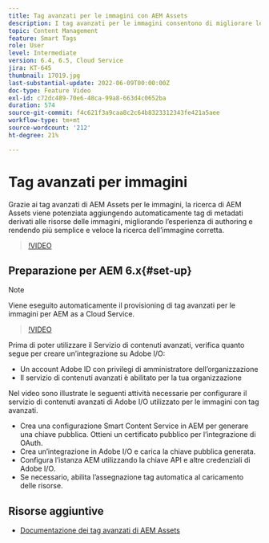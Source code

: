```yaml
---
title: Tag avanzati per le immagini con AEM Assets
description: I tag avanzati per le immagini consentono di migliorare le funzionalità di ricerca AEM aggiungendo automaticamente e in modo intelligente tag di metadati alle risorse di immagini in base al contenuto dell’immagine.
topic: Content Management
feature: Smart Tags
role: User
level: Intermediate
version: 6.4, 6.5, Cloud Service
jira: KT-645
thumbnail: 17019.jpg
last-substantial-update: 2022-06-09T00:00:00Z
doc-type: Feature Video
exl-id: c72dc489-70e6-48ca-99a8-663d4c0652ba
duration: 574
source-git-commit: f4c621f3a9caa8c2c64b8323312343fe421a5aee
workflow-type: tm+mt
source-wordcount: '212'
ht-degree: 21%

---
```


# Tag avanzati per immagini

Grazie ai tag avanzati di AEM Assets per le immagini, la ricerca di AEM Assets viene potenziata aggiungendo automaticamente tag di metadati derivati alle risorse delle immagini, migliorando l’esperienza di authoring e rendendo più semplice e veloce la ricerca dell’immagine corretta.

>[!VIDEO](https://video.tv.adobe.com/v/17019?quality=12&learn=on)

## Preparazione per AEM 6.x{#set-up}

>[!NOTE]
> Viene eseguito automaticamente il provisioning di tag avanzati per le immagini per AEM as a Cloud Service.

>[!VIDEO](https://video.tv.adobe.com/v/17023?quality=12&learn=on)

Prima di poter utilizzare il Servizio di contenuti avanzati, verifica quanto segue per creare un’integrazione su Adobe I/O:

* Un account Adobe ID con privilegi di amministratore dell’organizzazione
* Il servizio di contenuti avanzati è abilitato per la tua organizzazione

Nel video sono illustrate le seguenti attività necessarie per configurare il servizio di contenuti avanzati di Adobe I/O utilizzato per le immagini con tag avanzati.

* Crea una configurazione Smart Content Service in AEM per generare una chiave pubblica. Ottieni un certificato pubblico per l’integrazione di OAuth.
* Crea un’integrazione in Adobe I/O e carica la chiave pubblica generata.
* Configura l’istanza AEM utilizzando la chiave API e altre credenziali di Adobe I/O.
* Se necessario, abilita l’assegnazione tag automatica al caricamento delle risorse.

## Risorse aggiuntive

* [Documentazione dei tag avanzati di AEM Assets](https://experienceleague.adobe.com/docs/experience-manager-cloud-service/assets/manage/smart-tags.html)
